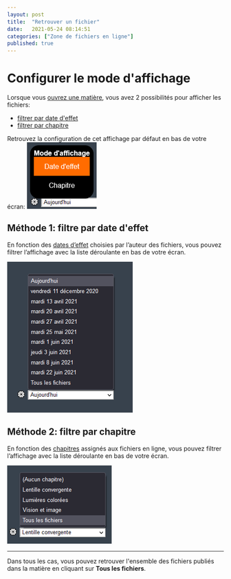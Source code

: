 ```yaml
---
layout: post
title:  "Retrouver un fichier"
date:   2021-05-24 08:14:51
categories: ["Zone de fichiers en ligne"]
published: true
---
```




# Configurer le mode d'affichage
Lorsque vous [ouvrez une matière](/ouvrir-une-matiere), vous avez 2 possibilités pour afficher les fichiers:
- [filtrer par date d'effet](#méthode-1-filtre-par-date-deffet)
- [filtrer par chapitre](#méthode-2-filtre-par-chapitre)

Retrouvez la configuration de cet affichage par défaut en bas de votre écran:
![type-affichage](/assets/img/type-affichage.PNG)


## Méthode 1: filtre par date d'effet
En fonction des [dates d’effet](#) choisies par l’auteur des fichiers, vous pouvez filtrer l’affichage avec la liste déroulante en bas de votre écran.

![filtre-par-date](/assets/img/filtre-par-date.PNG)

## Méthode 2: filtre par chapitre
En fonction des [chapitres](#) assignés aux fichiers en ligne, vous pouvez filtrer l’affichage avec la liste déroulante en bas de votre écran.

![filtre-par-chapitre](/assets/img/filtre-par-chapitre.PNG)


------
Dans tous les cas, vous pouvez retrouver l'ensemble des fichiers publiés dans la matière en cliquant sur **Tous les fichiers**.

  